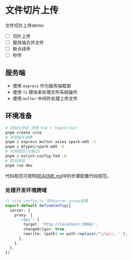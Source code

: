 # 文件切片上传

文件切片上传demo

- [ ] 切片上传
- [ ] 服务端合并文件
- [ ] 断点续传
- [ ] 秒传

## 服务端

- 使用 `express` 作为服务端框架
- 使用 `fs` 模块来处理文件系统操作
- 使用 `multer` 中间件处理上传文件

## 环境准备

```bash
# 初始化项目 选择 Vue + TypeScript
pnpm create vite
# 安装相关依赖
pnpm i express multer axios spark-md5 -S
pnpm i @types/spark-md5 -D
# 代码规范(可跳过)
pnpm i eslint-config-fed -D
# 启动项目
pnpm run dev
```

代码规范可按照[README.md](https://github.com/FrontEndDog/eslint-prettier)中的步骤配置代码规范。

### 处理开发环境跨域

```ts
// vite.config.ts 添加server.proxy配置
export default defineConfig({
  server: {
    proxy: {
      '/api': {
        target: 'http://localhost:3000/',
        changeOrigin: true,
        rewrite: (path) => path.replace(/^\/api/, ''),
      },
    },
  },
})
```
